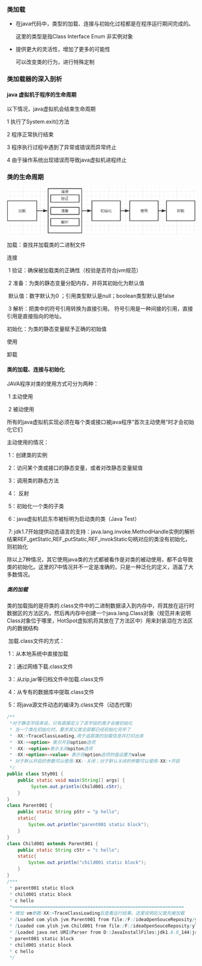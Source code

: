 ### 类加载

- 在java代码中，类型的加载、连接与初始化过程都是在程序运行期间完成的。

  这里的类型是指Class Interface Enum 非实例对象  

- 提供更大的灵活性，增加了更多的可能性  

  可以改变类的行为，进行特殊定制

  

### 类加载器的深入剖析

#### java 虚拟机于程序的生命周期

以下情况，java虚拟机会结束生命周期

1 执行了System.exit()方法

2 程序正常执行结束

3 程序执行过程中遇到了异常或错误而异常终止

4 由于操作系统出现错误而导致java虚拟机进程终止 

### 类的生命周期

![image-20191209204232361](image/image-20191209204232361.png)

加载：查找并加载类的二进制文件

连接

​	1 验证：确保被加载类的正确性（校验是否符合jvm规范）

​	2 准备：为类的静态变量分配内存，并将其初始化为默认值

​	默认值：数字默认为0 ；引用类型默认是null；boolean类型默认是false

​	3 解析：把类中的符号引用转换为直接引用。 符号引用是一种间接的引用，直接引用是直接指向的地址。

初始化：为类的静态变量赋予正确的初始值

使用

卸载

#### 类的加载、连接与初始化

JAVA程序对类的使用方式可分为两种：

​	1 主动使用

​	2 被动使用

所有的java虚拟机实现必须在每个类或接口被java程序“首次主动使用”时才会初始化它们



主动使用的情况：

​	1：创建类的实例

​	2：访问某个类或接口的静态变量，或者对改静态变量赋值

​	3：调用类的静态方法

​	4： 反射

​	5：初始化一个类的子类

​	6：java虚拟机启东市被标明为启动类的类（Java Test）

​	7: jdk1.7开始提供动态语言的支持：java.lang.invoke.MethodHandle实例的解析结果REF_getStatic,REF_putStatic,REF_invokStatic句柄对应的类没有初始化，则初始化

除以上7种情况，其它使用java类的方式都被看作是对类的被动使用，都不会导致类的初始化。这里的7中情况并不一定是准确的，只是一种泛化的定义，涵盖了大多数情况。

##### 类的加载

​		类的加载指的是将类的.class文件中的二进制数据读入到内存中，将其放在运行时数据区的方法区内，然后再内存中创建一个java.lang.Class对象（规范并未说明Class对象位于哪里，HotSpot虚拟机将其放在了方法区中）用来封装泪在方法区内的数据结构

​		加载.class文件的方式：

​			1：从本地系统中直接加载

​			2：通过网络下载.class文件

​			3：从zip,jar等归档文件中加载.class文件

​			4：从专有的数据库中提取.class文件

​			5：将java源文件动态的编译为.class文件（动态代理）

```java
/**
 *对于静态字段来说，只有直接定义了该字段的类才会被初始化
 * 当一个类在初始化时，要求其父类全部都已经初始化完毕了
 * -XX:+TraceClassLoading,用于追踪类的加载信息并打印出来
 * -XX:+<option> 表示开启option选项
 * -XX:-<option>表示关闭opiton选项
 * -XX:<option>=<value> 表示将option选项的值设置为value
 * 对于默认开启的参数可以使用-XX:-关闭；对于默认关闭的参数可以使用-XX:+开启
 */
public class Sty001 {
    public static void main(String[] args) {
         System.out.println(Child001.cStr);
    }
}
class Parent001 {
    public static String pStr = "p hello";
    static{
        System.out.println("parent001 static block");
    }
}
class Child001 extends Parent001 {
    public static String cStr = "c hello";
    static{
        System.out.println("child001 static block");
    }
}
/***
 * parent001 static block
 * child001 static block
 * c hello
 *================================================================
 * 增加 vm参数-XX:+TraceClassLoading后查看运行结果。这里说明后父类先被加载
 * [Loaded com.ylsh.jvm.Parent001 from file:/F:/ideaOpenSouceReposity/ylsh-study/target/classes/]
 * [Loaded com.ylsh.jvm.Child001 from file:/F:/ideaOpenSouceReposity/ylsh-study/target/classes/]
 * [Loaded java.net.URI$Parser from D:\JavaInstallFiles\jdk1.8.0_144\jre\lib\rt.jar]
 * parent001 static block
 * child001 static block
 * c hello
 */
```

